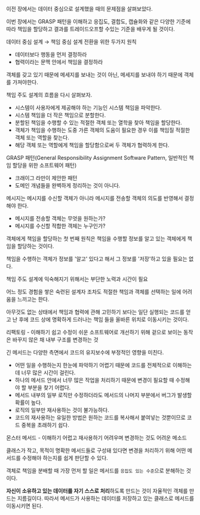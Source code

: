 이전 장에서는 데이터 중심으로 설계했을 때의 문제점을 살펴보았다.

이번 장에서는 GRASP 패턴을 이해하고 응집도, 결합도, 캡슐화와 같은 다양한 기준에 따라 책임을 할당하고 결과를 트레이드오프할 수있는 기준을 배우게 될 것이다.

데이터 중심 설계 → 책임 중심 설계 전환을 위한 두가지 원칙

- 데이터보다 행동을 먼저 결정하라
- 협력이라는 문맥 안에서 책임을 결정하라

객체를 갖고 있기 때문에 메세지를 보내는 것이 아닌, 메세지를 보내야 하기 때문에 객체를 가져야한다.

책임 주도 설계의 흐름을 다시 살펴보자.

- 시스템이 사용자에게 제공해야 하는 기능인 시스템 책임을 파악한다.
- 시스템 책임을 더 작은 책임으로 분할한다.
- 분할된 책임을 수행할 수 있는 적절한 객체 또는 열학을 찾아 책임을 할당한다.
- 객체가 책임을 수행하는 도중 가른 객체의 도움이 필요한 경우 이를 책임질 적절한 객체 또는 역할을 찾는다.
- 해당 객체 또는 역할에게 책임을 할당함으로써 두 객체가 협력하게 한다.

GRASP 패턴(General Responsibility Assignment Software Pattern, 일반적인 책임 할당을 위한 소프트웨어 패턴)

- 크래이그 라만이 제안한 패턴
- 도메인 개념들을 완벽하게 정리하는 것이 아니다.

메시지는 메시지를 수신할 객체가 아니라 메시지를 전송할 객체의 의도를 반영해서 결정해야 한다.

- 메시지를 전송할 객체는 무엇을 원하는가?
- 메시지를 수신할 적합한 객체는 누구인가?

객체에게 책임을 할당하는 첫 번째 원칙은 책임을 수행할 정보를 알고 있는 객체에게 책임을 할당하는 것이다.

책임을 수행하는 객체가 정보를 '알고' 있다고 해서 그 정보를 '저장'하고 있을 필요는 없다.

책임 주도 설계에 익숙해지기 위해서는 부단한 노력과 시간이 필요

어느 정도 경험을 쌓은 숙련된 설계자 조차도 적절한 책임과 객체를 선택하는 일에 어려움을 느끼고는 한다.

아무것도 없는 상태에서 책임과 협력에 관해 고민하기 보다는 일단 실행되는 코드를 얻고 난 후에 코드 상에 명확하게 드러나는 책임 들을 올바른 위치로 이동시키는 것이다.

리팩토링 - 이해하기 쉽고 수정이 쉬운 소프트웨어로 개선하기 위해 겉으로 보이는 동작은 바꾸지 않은 채 내부 구조를 변경하는 것

긴 메서드는 다양한 측면에서 코드의 유지보수에 부정적인 영향을 미친다.

- 어떤 일을 수행하는지 한눈에 파악하기 어렵기 때문에 코드를 전체적으로 이해하는 데 너무 많은 시간이 걸린다.
- 하나의 메서드 안에서 너무 많은 작업을 처리하기 때문에 변경이 필요할 때 수정해야 할 부분을 찾기 어렵다.
- 메서드 내부의 일부 로직만 수정하더라도 메서드의 나머지 부분에서 버그가 발생할 확률이 높다.
- 로직의 일부만 재사용하는 것이 불가능하다.
- 코드의 재사용하는 유일한 방법은 원하는 코드를 복사해서 붙여넣는 것뿐이므로 코드 중복을 초래하기 쉽다.

몬스터 메서드 - 이해하기 어렵고 재사용하기 어려우며 변경하는 것도 어려운 메소드

클래스가 작고, 목적이 명확한 메서드들로 구성돼 있다면 변경을 처리하기 위해 어떤 메서드를 수정해야 하는지를 쉽게 판단할 수 있다.

객체로 책임을 분배할 때 가장 먼저 할 일은 메서드를 `응집도 있는 수준`으로 분해하는 것이다.

**자신이 소유하고 있는 데이터를 자기 스스로 처리**하도록 만드는 것이 자율적인 객체를 만드는 지름길이다. 따라서 메서드가 사용하는 데이터를 저장하고 있는 클래스로 메서드를 이동시키면 된다.
